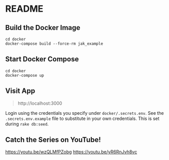 # README

## Build the Docker Image

```
cd docker
docker-compose build --force-rm jak_example
```

## Start Docker Compose

```
cd docker
docker-compose up
```

## Visit App

> http://localhost:3000

Login using the credentials you specify under `docker/.secrets.env`. See the `.secrets.env.example` file to substitute in your own credentials. This is set during `rake db:seed`.


## Catch the Series on YouTube!

https://youtu.be/wzQLMfPZobg
https://youtu.be/yR6RnJvh8vc
